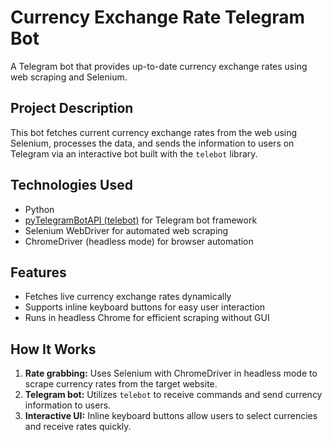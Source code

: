# Currency Exchange Rate Telegram Bot

A Telegram bot that provides up-to-date currency exchange rates using web scraping and Selenium.

## Project Description

This bot fetches current currency exchange rates from the web using Selenium, processes the data, and sends the information to users on Telegram via an interactive bot built with the `telebot` library.

## Technologies Used

- Python  
- [pyTelegramBotAPI (telebot)](https://github.com/eternnoir/pyTelegramBotAPI) for Telegram bot framework  
- Selenium WebDriver for automated web scraping  
- ChromeDriver (headless mode) for browser automation  

## Features

- Fetches live currency exchange rates dynamically  
- Supports inline keyboard buttons for easy user interaction  
- Runs in headless Chrome for efficient scraping without GUI  

## How It Works

1. **Rate grabbing:** Uses Selenium with ChromeDriver in headless mode to scrape currency rates from the target website.  
2. **Telegram bot:** Utilizes `telebot` to receive commands and send currency information to users.  
3. **Interactive UI:** Inline keyboard buttons allow users to select currencies and receive rates quickly.

